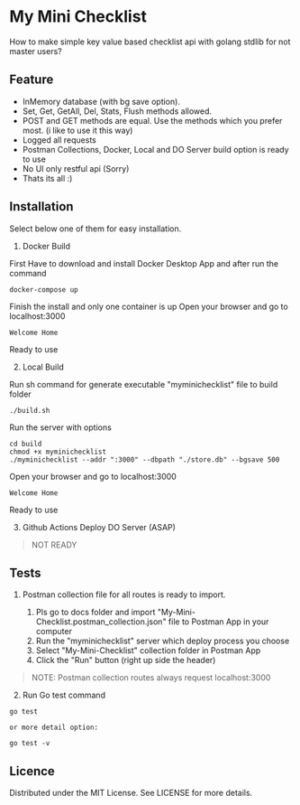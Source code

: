 # My Mini Checklist
How to make simple key value based checklist api with golang stdlib for not master users?

## Feature
- InMemory database (with bg save option).
- Set, Get, GetAll, Del, Stats, Flush methods allowed.
- POST and GET methods are equal. Use the methods which you prefer most. (i like to use it this way)
- Logged all requests
- Postman Collections, Docker, Local and DO Server build option is ready to use
- No UI only restful api (Sorry)
- Thats its all :)

## Installation

Select below one of them for easy installation.

1. Docker Build

First Have to download and install Docker Desktop App and after run the command
```
docker-compose up
```

Finish the install and only one container is up
Open your browser and go to localhost:3000
```
Welcome Home
```

Ready to use

2. Local Build

Run sh command for generate executable "myminichecklist" file to build folder
```
./build.sh 
```

Run the server with options
```
cd build
chmod +x myminichecklist
./myminichecklist --addr ":3000" --dbpath "./store.db" --bgsave 500
```

Open your browser and go to localhost:3000
```
Welcome Home
```

Ready to use

3. Github Actions Deploy DO Server (ASAP)

> NOT READY

## Tests

1. Postman collection file for all routes is ready to import. 

    1. Pls go to docs folder and import "My-Mini-Checklist.postman_collection.json" file to Postman App in your computer
    2. Run the "myminichecklist" server which deploy process you choose
    3. Select "My-Mini-Checklist" collection folder in Postman App
    4. Click the "Run" button (right up side the header)

> NOTE: Postman collection routes always request localhost:3000

2. Run Go test command


```
go test 

or more detail option:

go test -v
```

## Licence
Distributed under the MIT License. See LICENSE for more details.
